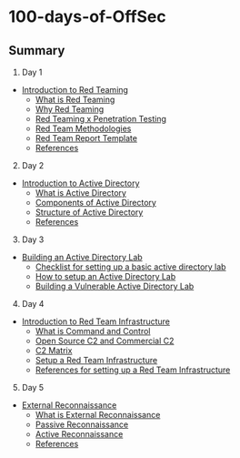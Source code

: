 # 100-days-of-OffSec

## Summary

1. Day 1

* [Introduction to Red Teaming](introduction-to-red-teaming.md)
  * [What is Red Teaming](introduction-to-red-teaming.md#what-is-red-teaming)
  * [Why Red Teaming](introduction-to-red-teaming.md#why-red-teaming)
  * [Red Teaming x Penetration Testing](introduction-to-red-teaming.md#red-teaming-x-penetration-testing)
  * [Red Team Methodologies](introduction-to-red-teaming.md#red-team-methodologies)
  * [Red Team Report Template](introduction-to-red-teaming.md#red-team-report-template)
  * [References](introduction-to-red-teaming.md#references)

2. Day 2

* [Introduction to Active Directory](introduction-to-active-directory.md)
  * [What is Active Directory](introduction-to-active-directory.md#what-is-active-directory)
  * [Components of Active Directory](introduction-to-active-directory.md#components-of-active-directory)
  * [Structure of Active Directory](introduction-to-active-directory.md#structure-of-active-directory)
  * [References](introduction-to-active-directory.md#references)

3. Day 3

* [Building an Active Directory Lab](building-an-active-directory-lab.md)
  * [Checklist for setting up a basic active directory lab](building-an-active-directory-lab.md#checklist-for-setting-up-a-basic-active-directory-lab)
  * [How to setup an Active Directory Lab](building-an-active-directory-lab.md#how-to-setup-an-active-directory-lab)
  * [Building a Vulnerable Active Directory Lab](building-an-active-directory-lab.md#building-a-vulnerable-active-directory-lab)

4. Day 4

* [Introduction to Red Team Infrastructure](introduction-to-command-and-control.md)
  * [What is Command and Control](introduction-to-command-and-control.md#what-is-command-and-control-c2)
  * [Open Source C2 and Commercial C2](introduction-to-command-and-control.md#open-source-c2-and-commercial-c2)
  * [C2 Matrix](introduction-to-command-and-control.md#c2-matrix)
  * [Setup a Red Team Infrastructure](introduction-to-command-and-control.md#set-up-a-red-team-infrastructure)
  * [References for setting up a Red Team Infrastructure](introduction-to-command-and-control.md#references-for-setting-up-a-red-team-infrastructure)

5. Day 5

* [External Reconnaissance](reconnaissance.md)
  * [What is External Reconnaissance](reconnaissance.md#what-is-external-reconnaissance)
  * [Passive Reconnaissance](reconnaissance.md#passive-reconnaissance)
  * [Active Reconnaissance](reconnaissance.md#active-reconnaissance)
  * [References](reconnaissance.md#reference)
